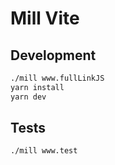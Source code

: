 # Mill Vite

## Development

```sh
./mill www.fullLinkJS
yarn install
yarn dev
```


## Tests

```sh
./mill www.test
```
